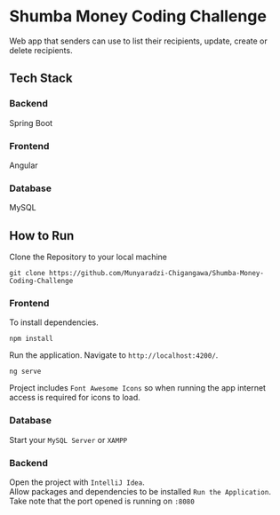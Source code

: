 
# Shumba Money Coding Challenge
Web app that senders can use to list their recipients, update, create or delete recipients.

## Tech Stack
<p align="left">
  <h3>Backend</h3> Spring Boot
    <h3>Frontend</h3> Angular
  <h3>Database</h3> MySQL

  
  ## How to Run 
  
  Clone the Repository to your local machine
  ```console  
git clone https://github.com/Munyaradzi-Chigangawa/Shumba-Money-Coding-Challenge
```

  ### Frontend
  
  To install dependencies.
```console  
npm install
```
  
Run the application. Navigate to `http://localhost:4200/`.
  ```console  
ng serve
```
  Project includes `Font Awesome Icons` so when running the app internet access is required for icons to load.
  
  ### Database 
  Start your `MySQL Server` or `XAMPP`
  
  ### Backend
  Open the project with `IntelliJ Idea`.
  <br> 
  Allow packages and dependencies to be installed
  `Run the Application`.
  Take note that the port opened is running on `:8080`
  
  
  
